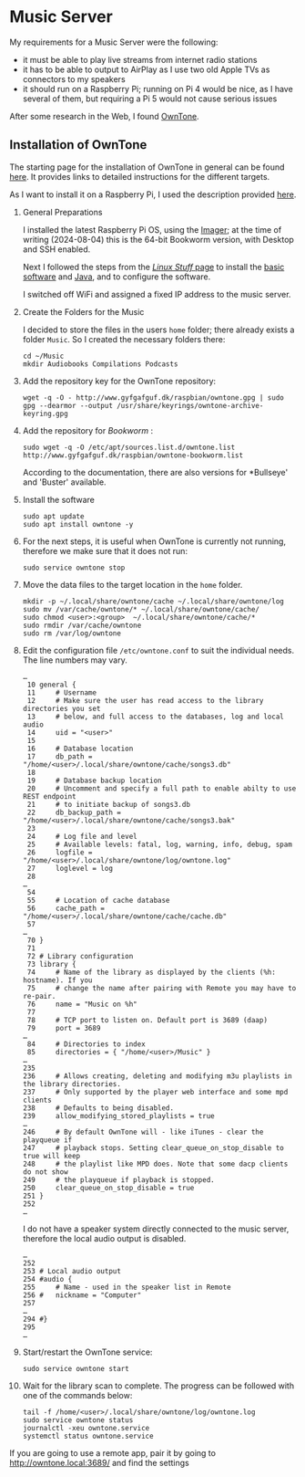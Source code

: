 # Music Server

My requirements for a Music Server were the following:

  - it must be able to play live streams from internet radio stations
  - it has to be able to output to AirPlay as I use two old Apple TVs as connectors to my speakers
  - it should run on a Raspberry&nbsp;Pi; running on Pi&nbsp;4 would be nice, as I have several of them, but requiring a Pi&nbsp;5 would not cause serious issues

After some research in the Web, I found [OwnTone](https://owntone.github.io/owntone-server/).

## Installation of OwnTone

The starting page for the installation of OwnTone in general can be found [here](https://owntone.github.io/owntone-server/installation/). It provides links to detailed instructions for the different targets.

As I want to install it on a Raspberry&nbsp;Pi, I used the description provided [here](https://forums.raspberrypi.com/viewtopic.php?t=49928).

  1. General Preparations

     I installed the latest Raspberry&nbsp;Pi&nbsp;OS, using the [Imager](https://www.raspberrypi.com/documentation/computers/getting-started.html#raspberry-pi-imager); at the time of writing (2024-08-04) this is the 64-bit Bookworm version, with Desktop and SSH enabled.

     Next I followed the steps from the [*Linux Stuff* page](LinuxStuff.md) to install the [basic software](LinuxStuff.md#basic-software) and [Java](LinuxStuff.md#installing-java), and to configure the software.

     I switched off WiFi and assigned a fixed IP address to the music server.

  3. Create the Folders for the Music

     I decided to store the files in the users `home` folder; there already exists a folder `Music`. So I created the necessary folders there:
     ```console
     cd ~/Music
     mkdir Audiobooks Compilations Podcasts
     ```

  4. Add the repository key for the OwnTone repository:
     ```console
     wget -q -O - http://www.gyfgafguf.dk/raspbian/owntone.gpg | sudo gpg --dearmor --output /usr/share/keyrings/owntone-archive-keyring.gpg
     ```
     
  5. Add the repository for *Bookworm* :
     ```console
     sudo wget -q -O /etc/apt/sources.list.d/owntone.list http://www.gyfgafguf.dk/raspbian/owntone-bookworm.list
     ```
     According to the documentation, there are also versions for *Bullseye' and 'Buster' available.

  6. Install the software
     ```console
     sudo apt update
     sudo apt install owntone -y
     ```

  7. For the next steps, it is useful when OwnTone is currently not running, therefore we make sure that it does not run:
     ```console
     sudo service owntone stop
     ```

  8. Move the data files to the target location in the `home` folder.
     ```console
     mkdir -p ~/.local/share/owntone/cache ~/.local/share/owntone/log
     sudo mv /var/cache/owntone/* ~/.local/share/owntone/cache/
     sudo chmod <user>:<group>  ~/.local/share/owntone/cache/*
     sudo rmdir /var/cache/owntone
     sudo rm /var/log/owntone
     
     ```
     
  8. Edit the configuration file `/etc/owntone.conf` to suit the individual needs. The line numbers may vary.
     ```
     …
      10 general {
      11     # Username
      12     # Make sure the user has read access to the library directories you set
      13     # below, and full access to the databases, log and local audio
      14     uid = "<user>"
      15 
      16     # Database location
      17     db_path = "/home/<user>/.local/share/owntone/cache/songs3.db"
      18 
      19     # Database backup location
      20     # Uncomment and specify a full path to enable abilty to use REST endpoint
      21     # to initiate backup of songs3.db
      22     db_backup_path = "/home/<user>/.local/share/owntone/cache/songs3.bak"
      23 
      24     # Log file and level
      25     # Available levels: fatal, log, warning, info, debug, spam
      26     logfile = "/home/<user>/.local/share/owntone/log/owntone.log"
      27     loglevel = log
      28 
     …
      54 
      55     # Location of cache database
      56     cache_path = "/home/<user>/.local/share/owntone/cache/cache.db"
      57
     …
      70 }
      71 
      72 # Library configuration
      73 library {
      74     # Name of the library as displayed by the clients (%h: hostname). If you
      75     # change the name after pairing with Remote you may have to re-pair.
      76     name = "Music on %h"
      77 
      78     # TCP port to listen on. Default port is 3689 (daap)
      79     port = 3689
     …
      84     # Directories to index
      85     directories = { "/home/<user>/Music" }
     …
     235 
     236     # Allows creating, deleting and modifying m3u playlists in the library directories.
     237     # Only supported by the player web interface and some mpd clients
     238     # Defaults to being disabled.
     239     allow_modifying_stored_playlists = true
     …
     246     # By default OwnTone will - like iTunes - clear the playqueue if
     247     # playback stops. Setting clear_queue_on_stop_disable to true will keep
     248     # the playlist like MPD does. Note that some dacp clients do not show
     249     # the playqueue if playback is stopped.
     250     clear_queue_on_stop_disable = true
     251 }
     252 
     …
     ```
     I do not have a speaker system directly connected to the music server, therefore the local audio output is disabled.
     ```
     …
     252 
     253 # Local audio output
     254 #audio {
     255     # Name - used in the speaker list in Remote
     256 #   nickname = "Computer"
     257
     …
     294 #}
     295 
     …
     ```
     
  9. Start/restart the OwnTone service:
     ```console
     sudo service owntone start
     ```

  10. Wait for the library scan to complete. The progress can be followed with one of the commands below:
      ```console
      tail -f /home/<user>/.local/share/owntone/log/owntone.log
      sudo service owntone status
      journalctl -xeu owntone.service
      systemctl status owntone.service
      ```
      
If you are going to use a remote app, pair it by going to http://owntone.local:3689/ and find the settings
